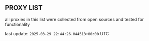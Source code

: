## PROXY LIST

all proxies in this list were collected from open sources and tested for functionality

last update: `2025-03-29 22:44:26.044513+00:00` UTC